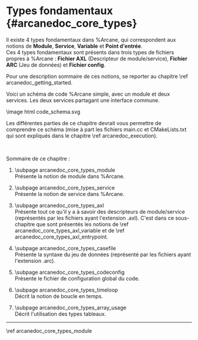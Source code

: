 # Types fondamentaux {#arcanedoc_core_types}

Il existe 4 types fondamentaux dans %Arcane, qui correspondent aux
notions de **Module**, **Service**, **Variable** et **Point d'entrée**.  
Ces 4 types fondamentaux sont présents dans trois types de fichiers propres
à %Arcane : **Fichier AXL** (Descripteur de module/service), **Fichier ARC** 
(Jeu de données) et **Fichier config**.

Pour une description sommaire de ces notions, se reporter au chapitre \ref arcanedoc_getting_started.

Voici un schéma de code %Arcane simple, avec un module et deux services. Les deux services partagant
une interface commune.

\image html code_schema.svg

Les différentes parties de ce chapitre devrait vous permettre de comprendre ce schéma
(mise à part les fichiers main.cc et CMakeLists.txt qui sont expliqués dans le chapitre 
\ref arcanedoc_execution).

<br>

Sommaire de ce chapitre :
1. \subpage arcanedoc_core_types_module <br>
  Présente la notion de module dans %Arcane.

2. \subpage arcanedoc_core_types_service <br>
  Présente la notion de service dans %Arcane.

3. \subpage arcanedoc_core_types_axl <br>
  Présente tout ce qu'il y a à savoir des descripteurs de module/service 
  (représentés par les fichiers ayant l'extension .axl).
  C'est dans ce sous-chapitre que sont présentés les notions de \ref arcanedoc_core_types_axl_variable
  et de \ref arcanedoc_core_types_axl_entrypoint.

4. \subpage arcanedoc_core_types_casefile <br>
  Présente la syntaxe du jeu de données
  (représenté par les fichiers ayant l'extension .arc).

5. \subpage arcanedoc_core_types_codeconfig <br>
  Présente le fichier de configuration global du code.

6. \subpage arcanedoc_core_types_timeloop <br>
  Décrit la notion de boucle en temps.

7. \subpage arcanedoc_core_types_array_usage <br>
  Décrit l'utilisation des types tableaux.

____

<div class="section_buttons">
<span class="next_section_button">
\ref arcanedoc_core_types_module
</span>
</div>